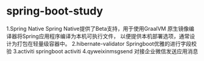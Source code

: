 # spring-boot-study
1.Spring Native
	Spring Native提供了Beta支持，用于使用GraalVM 原生镜像编译器将Spring应用程序编译为本机可执行文件，
	以便提供本机部署选项，通常设计为打包在轻量级容器中。
2.hibernate-validator
	Springboot优雅的进行字段校验
3.activiti
	springboot activiti
4.qyweixinmsgsend
	对接企业微信发送应用消息